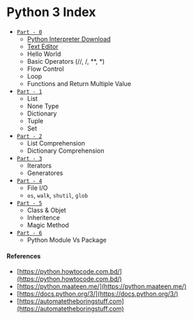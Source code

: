 # Python 3 Index
- [`Part - 0`]()
  - [Python Interpreter Download](https://www.python.org/downloads/)
  - [Text Editor](https://code.visualstudio.com/)
  - Hello World
  - Basic Operators (//, /, **, *)
  - Flow Control
  - Loop
  - Functions and Return Multiple Value
- [`Part - 1`](https://github.com/lab-semantics/Deep-Learning-Guide/blob/master/Python3/python3_intro_part_1.ipynb)
  - List 
  - None Type
  - Dictionary
  - Tuple
  - Set
- [`Part - 2`](https://github.com/lab-semantics/Deep-Learning-Guide/blob/master/Python3/python3_intro_part_2.ipynb)
  - List Comprehension
  - Dictionary Comprehension
- [`Part - 3`](https://github.com/lab-semantics/Deep-Learning-Guide/blob/master/Python3/python3_intro_part_3.ipynb)
  - Iterators
  - Generatores
- [`Part - 4`](https://github.com/lab-semantics/Deep-Learning-Guide/blob/master/Python3/python3_intro_part_4.ipynb)
  - File I/O 
  - `os`, `walk`, `shutil`, `glob`
- [`Part - 5`](https://github.com/lab-semantics/Deep-Learning-Guide/blob/master/Python3/python3_intro_part_5_%5BOOP%5D.ipynb)
  - Class & Objet
  - Inheritence
  - Magic Method
- [`Part - 6`](https://github.com/lab-semantics/Deep-Learning-Guide/blob/master/Python3/python3_intro_part_6.ipynb)
  - Python Module Vs Package 
  
#### References
- [https://python.howtocode.com.bd/](https://python.howtocode.com.bd/)
- [https://python.maateen.me/](https://python.maateen.me/) 
- [https://docs.python.org/3/](https://docs.python.org/3/)
- [https://automatetheboringstuff.com](https://automatetheboringstuff.com)
